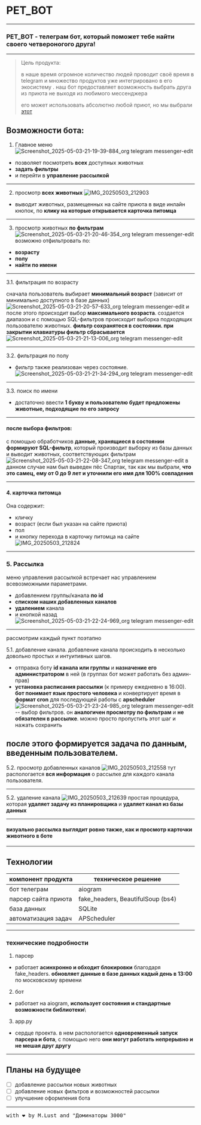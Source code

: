 # PET_BOT 

---
### PET_BOT - телеграм бот, который поможет тебе найти своего четвероногого друга!

---

> Цель продукта:
>
> в наше время огромное количество людей проводит своё время в telegram и множество продуктов уже интегрировано в его экосистему
>. наш бот предоставляет возможность выбрать друга из приюта не выходя из любимого мессенджера 
> 
> его может использовать абсолютно любой приют, но мы выбрали [этот](https://less-homeless.com/)

## Возможности бота: 

1. Главное меню 
![Screenshot_2025-05-03-21-19-39-884_org telegram messenger-edit](https://github.com/user-attachments/assets/3945654d-d39f-4453-8bdc-39bb4815f422)
- позволяет посмотреть **всех** доступных животных
- **задать фильтры**
- и перейти в **управление рассылкой**
---
2. просмотр **всех животных**
![IMG_20250503_212903](https://github.com/user-attachments/assets/73e8322c-e9c7-413f-b3e7-3e9fa9629e63)
- выводит животных, размещенных на сайте приюта в виде инлайн кнопок, по **клику на которые открывается карточка питомца**
---
3. просмотр животных **по фильтрам**
![Screenshot_2025-05-03-21-20-46-354_org telegram messenger-edit](https://github.com/user-attachments/assets/4686357a-62b5-42bf-a7ef-152587671260)
возможно отфильтровать по:
- **возрасту**
- **полу**
- **найти по имени**
---
3.1. фильтрация по возрасту

сначала пользователь выбирает **минимальный возраст** (зависит от минимально доступного в базе данных)
![Screenshot_2025-05-03-21-20-57-633_org telegram messenger-edit](https://github.com/user-attachments/assets/ad0e6c69-3f9c-434e-a89a-66334acd40f5)
и после этого происходит выбор **максимального возраста**. создается диапазон и с помощью SQL-фильтров происходит выборка подходящих пользователю животных. **фильтр сохранятеся в состоянии. при закрытии клавиатуры фильтр сбрасывается**
![Screenshot_2025-05-03-21-21-13-006_org telegram messenger-edit](https://github.com/user-attachments/assets/5c49f7b1-5a29-4b26-bafa-4447b15430d8)

---
3.2. фильтрация по полу

- фильтр также реализован через состояние. 
![Screenshot_2025-05-03-21-21-34-294_org telegram messenger-edit](https://github.com/user-attachments/assets/e8d3d677-9661-4fcb-aace-68ea8e7524d2)

---
3.3. поиск по имени

- достаточно ввести **1 букву и пользователю будет предложены животные, подходящие по его запросу**

---
#### после выбора фильтров: 

с помощью обработчиков **данные, хранящиеся в состоянии формируют SQL-фильтр**, который производит выборку из базы данных и выводит животных, соответствующих фильтрам
![Screenshot_2025-05-03-21-22-08-347_org telegram messenger-edit](https://github.com/user-attachments/assets/e6a870fc-49a2-461a-9f13-eb42fdc99377)
в данном случае нам был выведен пёс Спартак, так как мы выбрали, **что это самец, ему от 0 до 9 лет и уточнили его имя для 100% совпадения**

---
#### 4. карточка питомца 
Она содержит: 

- кличку
- возраст (если был указан на сайте приюта)
- пол
- и кнопку перехода в карточку питомца на сайте
![IMG_20250503_212824](https://github.com/user-attachments/assets/b846f34b-b401-4f8e-aec5-51bb8a12cd93)

---
### 5. Рассылка 
меню управления рассылкой встречает нас управлением всевозможными параметрами.
- добавлением группы/канала **по id**
- **списком наших добавленных каналов**
- **удалением** канала
- и кнопкой назад
![Screenshot_2025-05-03-21-22-24-969_org telegram messenger-edit](https://github.com/user-attachments/assets/eddba32d-2f7d-4c23-bb95-5f47a3b8fb4f)
---
рассмотрим каждый пункт поэтапно 

5.1. добавление канала.
добавление канала происходить в несколько довольно простых и интуитивных шагов.
- отправка боту **id канала или группы** и **назначение его администратором** в ней (в группах бот может работать без админ-прав)
- **установка расписания рассылки** (к примеру ежедневно в 16:00). **бот понимает язык простого человека** и конвертирует время в **формат cron** для последующей работы с **apscheduler**
![Screenshot_2025-05-03-21-23-24-985_org telegram messenger-edit](https://github.com/user-attachments/assets/988fd31c-5222-48aa-9d6e-e695ba942a8b)
-- выбор фильтров. он **аналогичен просмотру по фильтрам** и **не обязателен в рассылке**. можно просто пропустить этот шаг и нажать сохранить 

**после этого формируется задача по данным, введенным пользователем.** 
---
5.2. просмотр добавленных каналов
![IMG_20250503_212558](https://github.com/user-attachments/assets/38755352-210c-458b-8d55-cb40f72dbff3)
тут распологается **вся информация** о рассылке для каждого канала пользователя. 

--- 
5.2. удаление канала 
![IMG_20250503_212639](https://github.com/user-attachments/assets/3886b537-4861-420c-9fca-92d2408b39ed)
простая процедура, которая **удаляет задачу из планировщика** и **удаляет канал из базы данных**

---
#### визуально рассылка выглядит ровно также, как и просмотр карточки животного в боте
---
## Технологии
| компонент продукта | техническое решение |
| ----------- | ----------- |
| бот телеграм   | aiogram   |
| парсер сайта приюта   | fake_headers, BeautifulSoup (bs4)   |
| база данных | SQLite |
| автоматизация задач | APScheduler |
---
### технические подробности 
1. парсер
- работает **асинхронно и обходит блокировки** благодаря fake_headers. **обновляет данные в базе данных кадый день в 13:00** по московскому времени
2. бот
- работает на aiogram, **использует состояния и стандартные возможности библиотеки**\
3. app.py
- сердце проекта. в нем распологается **одновременный запуск парсера и бота**, с помощью него **они могут работать непрерывно и не мешая друг другу**
---
## Планы на будущее 
- [ ] добавление рассылки новых животных
- [ ] добавление новых фильтров и возможностей рассылки
- [ ] улучшение оформления бота 
---
<kbd>with :heart: by M.Lust and "Доминаторы 3000"</kbd>
